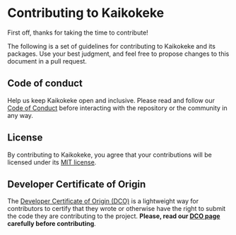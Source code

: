 # Contributing to Kaikokeke

First off, thanks for taking the time to contribute!

The following is a set of guidelines for contributing to Kaikokeke and its packages. Use your best judgment, and feel free to propose changes to this document in a pull request.

## Code of conduct

Help us keep Kaikokeke open and inclusive. Please read and follow our [Code of Conduct](CODE_OF_CONDUCT.md) before interacting with the repository or the community in any way.

## License

By contributing to Kaikokeke, you agree that your contributions will be licensed under its [MIT license](LICENSE.md).

## Developer Certificate of Origin

The [Developer Certificate of Origin (DCO)](https://developercertificate.org/) is a lightweight way for contributors to certify that they wrote or otherwise have the right to submit the code they are contributing to the project. **Please, read our [DCO page](https://github.com/kaikokeke/kaikokeke/wiki/Developer-Certificate-of-Origin) carefully before contributing**.
